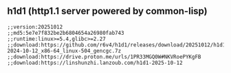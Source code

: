 ## h1d1 (http1.1 server powered by common-lisp)

```common-lisp
;;version:20251012
;;md5:5e7e7f832be2b6804654a26980fab743
;;runtime:linux>=5.4,glibc>=2.27
;;download:https://github.com/r6v4/h1d1/releases/download/20251012/h1d1-2024-10-12_x86-64_linux-504_gencgc.7z
;;download:https://drive.proton.me/urls/1PR33MGQ0W#NKVRoePYKgFB
;;download:https://linshunzhi.lanzoub.com/h1d1-2025-10-12

```

